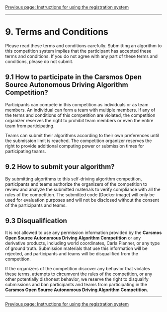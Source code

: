 [Previous page: Instructions for using the registration system](signup_en.md)

------

# 9. Terms and Conditions

Please read these terms and conditions carefully. Submitting an algorithm to this competition system implies that the participant has accepted these terms and conditions. If you do not agree with any part of these terms and conditions, please do not submit.

## 9.1 How to participate in the Carsmos Open Source Autonomous Driving Algorithm Competition? 

Participants can compete in this competition as individuals or as team members. An individual can form a team with multiple members. If any of the terms and conditions of this competition are violated, the competition organizer reserves the right to prohibit team members or even the entire team from participating.

Teams can submit their algorithms according to their own preferences until the submission limit is reached. The competition organizer reserves the right to provide additional computing power or submission times for participating teams.

## 9.2  How to submit your algorithm?

By submitting algorithms to this self-driving algorithm competition, participants and teams authorize the organizers of the competition to review and analyze the submitted materials to verify compliance with all the rules of the competition. The submitted code (Docker image) will only be used for evaluation purposes and will not be disclosed without the consent of the participants and teams.

## 9.3 Disqualification

It is not allowed to use any permission information provided by the **Carsmos Open Source Autonomous Driving Algorithm Competition** or any derivative products, including world coordinates, Carla Planner, or any type of ground truth. Submission materials that use this information will be rejected, and participants and teams will be disqualified from the competition.

If the organizers of the competition discover any behavior that violates these terms, attempts to circumvent the rules of the competition, or any other potentially dishonest behavior, we reserve the right to disqualify submissions and ban participants and teams from participating in the **Carsmos Open Source Autonomous Driving Algorithm Competition**.

------

[Previous page: Instructions for using the registration system](baoming_en.md)

